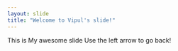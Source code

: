 ```yaml
---
layout: slide
title: "Welcome to Vipul's slide!"
---
```

This is My awesome slide
Use the left arrow to go back!
